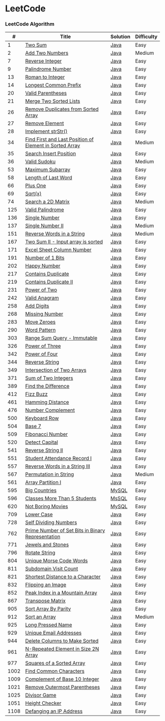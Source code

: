 LeetCode
========

### LeetCode Algorithm



| # | Title | Solution | Difficulty |
|---| ----- | -------- | ---------- |
|1|[Two Sum](https://leetcode.com/problems/two-sum/)| [Java](./algorithms/0001%20-%20Two%20Sum.java)|Easy|
|2|[Add Two Numbers](https://leetcode.com/problems/add-two-numbers/)| [Java](./algorithms/0002%20-%20Add%20Two%20Numbers.java)|Medium|
|7|[Reverse Integer](https://leetcode.com/problems/reverse-integer/)| [Java](./algorithms/0007%20-%20Reverse%20Integer.java)|Easy|
|9|[Palindrome Number](https://leetcode.com/problems/palindrome-number/)| [Java](./algorithms/0009%20-%20Palindrome%20Number.java)|Easy|
|13|[Roman to Integer](https://leetcode.com/problems/roman-to-integer/)| [Java](./algorithms/0013%20-%20Roman%20to%20Integer.java)|Easy|
|14|[Longest Common Prefix](https://leetcode.com/problems/longest-common-prefix/)| [Java](./algorithms/0014%20-%20Longest%20Common%20Prefix.java)|Easy|
|20|[Valid Parentheses](https://leetcode.com/problems/valid-parentheses/)| [Java](./algorithms/0020%20-%20Valid%20Parantheses.java)|Easy|
|21|[Merge Two Sorted Lists](https://leetcode.com/problems/merge-two-sorted-lists/)| [Java](./algorithms/0021%20-%20Merge%20Two%20Sorted%20Lists.java)|Easy|
|26|[Remove Duplicates from Sorted Array](https://leetcode.com/problems/remove-duplicates-from-sorted-array/)| [Java](./algorithms/0026%20-%20Remove%20Duplicates%20from%20Sorted%20Array.java)|Easy|
|27|[Remove Element](https://leetcode.com/problems/remove-element/)| [Java](./algorithms/0027%20-%20Remove%20Element.java)|Easy|
|28|[Implement strStr()](https://leetcode.com/problems/implement-strstr/)| [Java](./algorithms/0028%20-%20Implement%20strStr().java)|Easy|
|34|[Find First and Last Position of Element in Sorted Array](https://leetcode.com/problems/find-first-and-last-position-of-element-in-sorted-array/)| [Java](./algorithms/0034%20-%20Find%20First%20and%20Last%20Position%20of%20Element%20in%20Sorted%20Array.java)|Medium|
|35|[Search Insert Position](https://leetcode.com/problems/search-insert-position/)| [Java](./algorithms/0035%20-%20Search%20Insert%20Position.java)|Easy|
|36|[Valid Sudoku](https://leetcode.com/problems/valid-sudoku/)| [Java](./algorithms/0036%20-%20Valid%20Sudoku.java)|Medium|
|53|[Maximum Subarray](https://leetcode.com/problems/maximum-subarray/)| [Java](./algorithms/0053%20-%20%20Maximum%20Subarray.java)|Easy|
|58|[Length of Last Word](https://leetcode.com/problems/length-of-last-word/)| [Java](./algorithms/0058%20-%20Length%20of%20Last%20Word.java)|Easy|
|66|[Plus One](https://leetcode.com/problems/plus-one/)| [Java](./algorithms/0066%20-%20Plus%20One.java)|Easy|
|69|[Sqrt(x)](https://leetcode.com/problems/sqrtx/)| [Java](./algorithms/0069%20-%20Sqrt(x).java)|Easy|
|74|[Search a 2D Matrix](https://leetcode.com/problems/search-a-2d-matrix/)| [Java](./algorithms/0074%20-%20Search%20a%202D%20Matrix.java)|Medium|
|125|[Valid Palindrome](https://leetcode.com/problems/valid-palindrome/)| [Java](./algorithms/0125%20-%20Valid%20Palindrome.java)|Easy|
|136|[Single Number](https://leetcode.com/problems/single-number/)| [Java](./algorithms/0136%20-%20Single%20Number.java)|Easy|
|137|[Single Number II](https://leetcode.com/problems/single-number-ii/)| [Java](./algorithms/0137%20-%20Single%20Number%20II.java)|Medium|
|151|[Reverse Words in a String](https://leetcode.com/problems/reverse-words-in-a-string/)| [Java](./algorithms/0151%20-%20Reverse%20Words%20in%20a%20String.java)|Medium|
|167|[Two Sum II - Input array is sorted](https://leetcode.com/problems/two-sum-ii-input-array-is-sorted/)| [Java](./algorithms/0167%20-%20Two%20Sum%20II.java)|Easy|
|171|[Excel Sheet Column Number](https://leetcode.com/problems/excel-sheet-column-number/)| [Java](./algorithms/0171%20-%20Excel%20Sheet%20Column%20Number.java)|Easy|
|191|[Number of 1 Bits](https://leetcode.com/problems/number-of-1-bits/)| [Java](./algorithms/0191%20-%20Number%20of%201%20Bits.java)|Easy|
|202|[Happy Number](https://leetcode.com/problems/happy-number/)| [Java](./algorithms/0202%20-%20Happy%20Number.java)|Easy|
|217|[Contains Duplicate](https://leetcode.com/problems/contains-duplicate/)| [Java](./algorithms/0217%20-%20Contains%20Duplicate.java)|Easy|
|219|[Contains Duplicate II](https://leetcode.com/problems/contains-duplicate-ii/)| [Java](./algorithms/0219%20-%20Contains%20Duplicate%20II.java)|Easy|
|231|[Power of Two](https://leetcode.com/problems/power-of-two/)| [Java](./algorithms/0231%20-%20Power%20of%20Two.java)|Easy|
|242|[Valid Anagram](https://leetcode.com/problems/valid-anagram/)| [Java](./algorithms/0242%20-%20Valid%20Anagram.java)|Easy|
|258|[Add Digits](https://leetcode.com/problems/add-digits/)| [Java](./algorithms/0258%20-%20Add%20Digits.java)|Easy|
|268|[Missing Number](https://leetcode.com/problems/missing-number/)| [Java](./algorithms/0268%20-%20Missing%20Number.java)|Easy|
|283|[Move Zeroes](https://leetcode.com/problems/move-zeroes/)| [Java](./algorithms/0283%20-%20Move%20Zeroes.java)|Easy|
|290|[Word Pattern](https://leetcode.com/problems/sum-of-two-integers/) | [Java](./algorithms/0290%20-%20Word%20Pattern.java)|Easy|
|303|[Range Sum Query - Immutable](https://leetcode.com/problems/range-sum-query-immutable/)| [Java](./algorithms/0303%20-%20Range%20Sum%20Query%20-%20Immutable.java)|Easy|
|326|[Power of Three](https://leetcode.com/problems/power-of-three/) | [Java](./algorithms/0326%20-%20Power%20of%20Three.java)|Easy|
|342|[Power of Four](https://leetcode.com/problems/power-of-four/) | [Java](./algorithms/0342%20-%20Power%20of%20Four.java)|Easy|
|344|[Reverse String](https://leetcode.com/problems/reverse-string/) | [Java](./algorithms/0344%20-%20Reverse%20String.java)|Easy|
|349|[Intersection of Two Arrays](https://leetcode.com/problems/intersection-of-two-arrays/)| [Java](./algorithms/0349%20-%20Intersection%20of%20Two%20Arrays.java)|Easy|
|371|[Sum of Two Integers](https://leetcode.com/problems/sum-of-two-integers/) | [Java](./algorithms/0371%20-%20Sum%20of%20Two%20Integers.java)|Easy|
|389|[Find the Difference](https://leetcode.com/problems/find-the-difference/) | [Java](./algorithms/0389%20-%20Find%20the%20Difference.java)|Easy|
|412|[Fizz Buzz](https://leetcode.com/problems/fizz-buzz/) | [Java](./algorithms/0412%20-%20Fizz%20Buzz.java)|Easy|
|461|[Hamming Distance](https://leetcode.com/problems/hamming-distance/) | [Java](./algorithms/0461%20-%20Hamming%20Distance.java)|Easy|
|476|[Number Complement](https://leetcode.com/problems/number-complement/) | [Java](./algorithms/0476%20-%20Number%20Complement.java)|Easy|
|500|[Keyboard Row](https://leetcode.com/problems/keyboard-row/) | [Java](./algorithms/0500%20-%20%20Keyboard%20Row.java)|Easy|
|504|[Base 7](https://leetcode.com/problems/base-7/) | [Java](./algorithms/0504%20-%20Base%207.java)|Easy|
|509|[Fibonacci Number](https://leetcode.com/problems/fibonacci-number/) | [Java](./algorithms/0509%20-%20%20Fibonacci%20Number.java)|Easy|
|520|[Detect Capital](https://leetcode.com/problems/detect-capital/)| [Java](./algorithms/0520%20-%20Detect%20Capital.java)|Easy|
|541|[Reverse String II](https://leetcode.com/problems/reverse-string-ii/)| [Java](./algorithms/0541%20-%20Reverse%20String%20II.java)|Easy|
|551|[Student Attendance Record I](https://leetcode.com/problems/student-attendance-record-i/)| [Java](./algorithms/0551%20-%20Student%20Attendance%20Record%20I.java)|Easy|
|557|[Reverse Words in a String III](https://leetcode.com/problems/reverse-words-in-a-string-iii/) | [Java](./algorithms/0557%20-%20Reverse%20Words%20in%20a%20String%20III.java)|Easy|
|567|[Permutation in String](https://leetcode.com/problems/permutation-in-string/) | [Java](./algorithms/0567%20-%20Permutation%20in%20String.java)|Medium|
|561|[Array Partition I](https://leetcode.com/problems/array-partition-i/) | [Java](./algorithms/0561%20-%20Array%20Partition%20I.java)|Easy|
|595|[Big Countries](https://leetcode.com/problems/big-countries/) | [MySQL](./algorithms/0595%20-%20Big%20Countries.java)|Easy|
|596|[Classes More Than 5 Students](https://leetcode.com/problems/classes-more-than-5-students/)| [MsSQL](./algorithms/0596%20-%20Classes%20More%20Than%205%20Students.java)|Easy|
|620|[Not Boring Movies](https://leetcode.com/problems/not-boring-movies/) | [MySQL](./algorithms/0620%20-%20Not%20Boring%20Movies.java)|Easy|
|709|[Lower Case](https://leetcode.com/problems/to-lower-case/) | [Java](./algorithms/0709%20-%20Lower%20Case.java)|Easy|
|728|[Self Dividing Numbers](https://leetcode.com/problems/self-dividing-numbers/) | [Java](./algorithms/0728%20-%20Self%20Dividing%20Numbers.java)|Easy|
|762|[Prime Number of Set Bits in Binary Representation](https://leetcode.com/problems/prime-number-of-set-bits-in-binary-representation/) | [Java](./algorithms/0762%20-%20Prime%20Number%20of%20Set%20Bits%20in%20Binary%20Representation.java)|Easy|
|771|[Jewels and Stones](https://leetcode.com/problems/jewels-and-stones/) | [Java](./algorithms/0771%20-%20Jewels%20and%20Stones.java)|Easy|
|796|[Rotate String](https://leetcode.com/problems/rotate-string/) | [Java](./algorithms/0796%20-%20Rotate%20String.java)|Easy|
|804|[Unique Morse Code Words](https://leetcode.com/problems/unique-morse-code-words/) | [Java](./algorithms/0804%20-%20Unique%20Morse%20Code%20Words.java)|Easy|
|811|[Subdomain Visit Count](https://leetcode.com/problems/subdomain-visit-count/) | [Java](./algorithms/0811%20-%20Subdomain%20Visit%20Count.java)|Easy|
|821|[Shortest Distance to a Character](https://leetcode.com/problems/shortest-distance-to-a-character/) | [Java](./algorithms/0821%20-%20Shortest%20Distance%20to%20a%20Character.java)|Easy|
|832|[Flipping an Image](https://leetcode.com/problems/flipping-an-image/) | [Java](./algorithms/0832%20-%20Flipping%20an%20Image.java)|Easy|
|852|[Peak Index in a Mountain Array](https://leetcode.com/problems/peak-index-in-a-mountain-array/) | [Java](./algorithms/0852%20-%20Peak%20Index%20in%20a%20Mountain%20Array.java)|Easy|
|867|[Transpose Matrix](https://leetcode.com/problems/transpose-matrix/) | [Java](./algorithms/0867%20-%20Transpose%20Matrix.java)|Easy|
|905|[Sort Array By Parity](https://leetcode.com/problems/sort-array-by-parity/) | [Java](./algorithms/0905%20-%20Sort%20Array%20By%20Parity.java)|Easy|
|912|[Sort an Array](https://leetcode.com/problems/sort-an-array/) | [Java](./algorithms/0912%20-%20Sort%20an%20Array.java)|Medium|
|925|[Long Pressed Name](https://leetcode.com/problems/long-pressed-name/) | [Java](./algorithms/0925%20-%20Long%20Pressed%20Name.java)|Easy|
|929|[Unique Email Addresses](https://leetcode.com/problems/unique-email-addresses/) | [Java](./algorithms/0929%20-%20Unique%20Email%20Addresses.java)|Easy|
|944|[Delete Columns to Make Sorted](https://leetcode.com/problems/delete-columns-to-make-sorted/) | [Java](./algorithms/0944%20-%20Delete%20Columns%20to%20Make%20Sorted.java)|Easy|
|961|[N-Repeated Element in Size 2N Array](https://leetcode.com/problems/n-repeated-element-in-size-2n-array/) | [Java](./algorithms/0961%20-%20N-Repeated%20Element%20in%20Size%202N%20Array.java)|Easy|
|977|[Squares of a Sorted Array](https://leetcode.com/problems/squares-of-a-sorted-array/) | [Java](./algorithms/0977%20-%20Squares%20of%20a%20Sorted%20Array.java)|Easy|
|1002|[Find Common Characters](https://leetcode.com/problems/find-common-characters/) | [Java](./algorithms/1002%20-%20Find%20Common%20Characters.java)|Easy|
|1009|[Complement of Base 10 Integer](https://leetcode.com/problems/complement-of-base-10-integer/) | [Java](./algorithms/1009%20-%20Complement%20of%20Base%2010%20Integer.java)|Easy|
|1021|[Remove Outermost Parentheses](https://leetcode.com/problems/remove-outermost-parentheses/) | [Java](./algorithms/1021%20-%20Remove%20Outermost%20Parentheses.java)|Easy|
|1025|[Divisor Game](https://leetcode.com/problems/divisor-game/)| [Java](./algorithms/1025%20-%20Divisor%20Game.java)|Easy|
|1051|[Height Checker](https://leetcode.com/problems/height-checker/) | [Java](./algorithms/1051%20-%20Height%20Checker.java)|Easy|
|1108|[Defanging an IP Address](https://leetcode.com/problems/defanging-an-ip-address/) | [Java](./algorithms/1108%20-%20Defanging%20an%20IP%20Address.java)|Easy|


